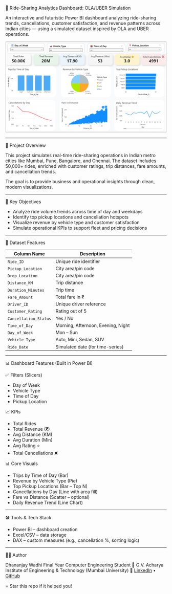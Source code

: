 🚕 Ride-Sharing Analytics Dashboard: OLA/UBER Simulation

An interactive and futuristic Power BI dashboard analyzing ride-sharing trends, cancellations, customer satisfaction, and revenue patterns across Indian cities — using a simulated dataset inspired by OLA and UBER operations.

![Dashboard Preview](assets/dashboard_screenshots/ride_sharing_dashboard1.png)

---

📌 Project Overview

This project simulates real-time ride-sharing operations in Indian metro cities like Mumbai, Pune, Bangalore, and Chennai. The dataset includes 50,000+ rides, enriched with customer ratings, trip distances, fare amounts, and cancellation trends.

The goal is to provide   business and operational insights   through clean, modern visualizations.

---

🎯 Key Objectives

- Analyze ride volume trends across time of day and weekdays
- Identify top pickup locations and cancellation hotspots
- Visualize revenue by vehicle type and customer satisfaction
- Simulate operational KPIs to support fleet and pricing decisions

---

🧩 Dataset Features

| Column Name           | Description                          |
|-----------------------|--------------------------------------|
| `Ride_ID`             | Unique ride identifier               |
| `Pickup_Location`     | City area/pin code                   |
| `Drop_Location`       | City area/pin code                   |
| `Distance_KM`         | Trip distance                        |
| `Duration_Minutes`    | Trip time                            |
| `Fare_Amount`         | Total fare in ₹                      |
| `Driver_ID`           | Unique driver reference              |
| `Customer_Rating`     | Rating out of 5                      |
| `Cancellation_Status` | Yes / No                             |
| `Time_of_Day`         | Morning, Afternoon, Evening, Night   |
| `Day_of_Week`         | Mon – Sun                            |
| `Vehicle_Type`        | Auto, Mini, Sedan, SUV               |
| `Ride_Date`           | Simulated date (for time-series)     |

---

📊 Dashboard Features (Built in Power BI)

✅ Filters (Slicers)
- Day of Week
- Vehicle Type
- Time of Day
- Pickup Location

📈 KPIs
- Total Rides
- Total Revenue (₹)
- Avg Distance (KM)
- Avg Duration (Min)
- Avg Rating ⭐
- Total Cancellations ❌

📊 Core Visuals
-   Trips by Time of Day   (Bar)
-   Revenue by Vehicle Type   (Pie)
-   Top Pickup Locations   (Bar – Top N)
-   Cancellations by Day   (Line with area fill)
-   Fare vs Distance   (Scatter – optional)
-   Daily Revenue Trend   (Line Chart)

---

🛠️ Tools & Tech Stack

-   Power BI   – dashboard creation
-   Excel/CSV   – data storage
-   DAX   – custom measures (e.g., cancellation %, sorting logic)

---
🙋‍♂️ Author

Dhananjay Wadhi
Final Year Computer Engineering Student
📍 G.V. Acharya Institute of Engineering & Technology (Mumbai University)
🔗 [LinkedIn](https://www.linkedin.com/in/dhananjay-wadhi-058961237/) • [GitHub](https://github.com/Dhananjay714)

⭐ Star this repo if it helped you!
